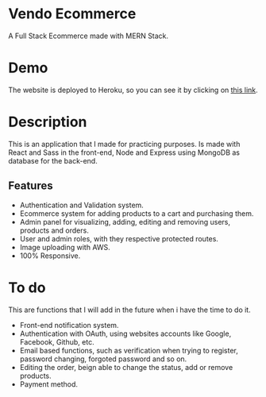 # Vendo Ecommerce

A Full Stack Ecommerce made with MERN Stack.

# Demo

The website is deployed to Heroku, so you can see it by clicking on [this link](https://vendo-ecommerce.herokuapp.com/).

# Description

This is an application that I made for practicing purposes. Is made with React and Sass in the front-end, Node and Express using MongoDB as database for the back-end.

## Features

- Authentication and Validation system.
- Ecommerce system for adding products to a cart and purchasing them.
- Admin panel for visualizing, adding, editing and removing users, products and orders.
- User and admin roles, with they respective protected routes.
- Image uploading with AWS.
- 100% Responsive.

# To do

This are functions that I will add in the future when i have the time to do it.

- Front-end notification system.
- Authentication with OAuth, using websites accounts like Google, Facebook, Github, etc.
- Email based functions, such as verification when trying to register, password changing, forgoted password and so on.
- Editing the order, beign able to change the status, add or remove products.
- Payment method.
